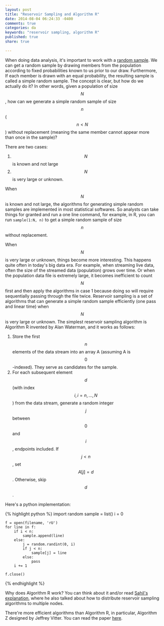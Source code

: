 ```yaml
---
layout: post
title: "Reservoir Sampling and Algorithm R"
date: 2014-08-04 06:24:33 -0400
comments: true
categories: da
keywords: "reservoir sampling, algorithm R"
published: true
share: true
 
---
```

When doing data analysis, it's important to work with a [random sample](http://gmlang.com/da/sampling/). We can get a random sample by drawing members from the population according to fixed probabilities known to us prior to our draw. Furthermore, If each member is drawn with an equal probability, the resulting sample is called a simple random sample. The concept is clear, but how do we actually do it? In other words, given a population of size $$N$$, how can we generate a simple random sample of size $$n$$ ($$n < N$$) without replacement (meaning the same member cannot appear more than once in the sample)?
 
There are two cases:

1. $$N$$ is known and not large 
2. $$N$$ is very large or unknown.

When $$N$$ is known and not large, the algorithms for generating simple random samples are implemented in most statistical softwares. So analysts can take things for granted and run a one line command, for example, in R, you can run ```sample(1:N, n)``` to get a simple random sample of size $$n$$ without replacement.

When $$N$$ is very large or unknown, things become more interesting. This happens quite often in today's big data era. For example, when streaming live data, often the size of the streamed data (population) grows over time. Or when the population data file is extremely large, it becomes inefficient to count $$N$$ first and then apply the algorithms in case 1 because doing so will require sequentially passing through the file twice. Reservoir sampling is a set of algorithms that can generate a simple random sample efficiently (one pass and linear time) when $$N$$ is very large or unknown. The simplest reservoir sampling algorithm is Algorithm R invented by Alan Waterman, and it works as follows:

1. Store the first $$n$$ elements of the data stream into an array A (assuming A is $$0$$-indexed). They serve as candidates for the sample.
2. For each subsequent element $$d$$(with index $$i, i = n, ..., N$$) from the data stream, generate a random integer $$j$$ between $$0$$ and $$i$$, endpoints included. If $$j < n$$, set $$A[j] = d$$. Otherwise, skip $$d$$.

Here's a python implementation:

{% highlight python %}
    import random
    sample = list()
    i = 0

    f = open(filename, 'rU')
    for line in f:
        if i < n:
            sample.append(line)
        else:
            j = random.randint(0, i)
            if j < n:
                sample[j] = line
            else:
                pass
        i += 1
        
    f.close() 
{% endhighlight %}

Why does Algorithm R work? You can think about it and/or read [Sahil's explanation](http://blogs.msdn.com/b/spt/archive/2008/02/05/reservoir-sampling.aspx), where he also talked about how to distribute reservoir sampling algorithms to multiple nodes.

There're more efficient algorithms than Algorithm R, in particular, Algorithm Z designed by Jeffrey Vitter. You can read the paper [here](http://www.cs.umd.edu/~samir/498/vitter.pdf).
